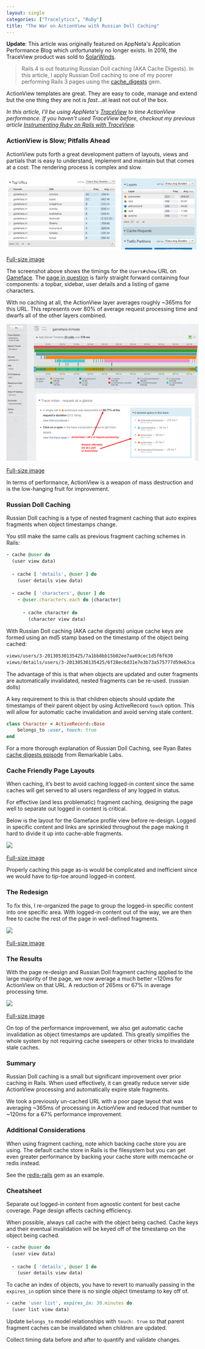 ```yaml
---
layout: single
categories: ["Tracelytics", "Ruby"]
title: "The War on ActionView with Russian Doll Caching"
---
```


**Update**: This article was originally featured on AppNeta's Application Performance Blog which unfortunately no longer exists.  In 2016, the TraceView product was sold to [SolarWinds](https://traceview.solarwinds.com/traceview/).


> Rails 4 is out featuring Russian Doll caching (AKA Cache Digests).  In this article, I apply Russian Doll caching to one of my poorer performing 
Rails 3 pages using the [cache_digests](https://github.com/rails/cache_digests) gem.

ActionView templates are great.  They are easy to code, manage and extend but the one thing they are not is _fast_...at least not out of the box.

_In this article, I'll be using AppNeta's [TraceView](http://www.appneta.com/products/traceview/) to time ActionView performance.  If you haven't used TraceView before, checkout my previous article [Instrumenting Ruby on Rails with TraceView](http://blog.gameface.in/post/48724980929/instrumenting-ruby-on-rails-with-traceview-in-under-10)._

### ActionView is Slow; Pitfalls Ahead

ActionView puts forth a great development pattern of layouts, views and partials that is easy to understand, implement and maintain but that comes at a cost: The rendering process is complex and slow.



![](/assets/images/posts/gameface+traceview+top+urls+layers+2013-05-27+at+21.01.47.png)

[Full-size image](/assets/images/posts/gameface+traceview+top+urls+layers+2013-05-27+at+21.01.47.png)

The screenshot above shows the timings for the `Users#show` URL on [Gameface](http://gameface.in).  The [page in question](http://gameface.in/u/nosis) is fairly straight forward containing four components: a topbar, sidebar, user details and a listing of game characters.

With no caching at all, the ActionView layer averages roughly ~365ms for this URL.  This represents over 80% of average request processing time and dwarfs all of the other layers combined.

![](/assets/images/posts/traceview_poor_performer_trace_detail.png)

[Full-size image](/assets/images/posts/traceview_poor_performer_trace_detail.png)

In terms of performance, ActionView is a weapon of mass destruction and is the low-hanging fruit for improvement.

### Russian Doll Caching

Russian Doll caching is a type of nested fragment caching that auto expires fragments when object timestamps change.

You still make the same calls as previous fragment caching schemes in Rails:
```ruby
- cache @user do
  (user view data)

  - cache [ 'details', @user ] do
    (user details view data)

  - cache [ 'characters', @user ] do
    - @user.characters.each do |character|

      - cache character do
        (character view data)
```

With Russian Doll caching (AKA cache digests) unique cache keys are formed using an md5 stamp based on the timestamp of the object being cached:

```sh
views/users/3-20130530135425/7a1bb8bb15b02ee7aa69cec1d5f6f630
views/details/users/3-20130530135425/6f28ec6d31e7e3b73a575777d59e63ca
```

The advantage of this is that when objects are updated and outer fragments are automatically invalidated, nested fragments can be re-used.  (russian dolls)

A key requirement to this is that children objects should update the timestamps of their parent object by using ActiveRecord `touch` option.  This will allow for automatic cache invalidation and avoid serving stale content.

```ruby
class Character < ActiveRecord::Base
    belongs_to :user, touch: true
end
````

For a more thorough explanation of Russian Doll Caching, see Ryan Bates [cache digests episode](http://blog.remarkablelabs.com/2012/12/russian-doll-caching-cache-digests-rails-4-countdown-to-2013) from Remarkable Labs.

### Cache Friendly Page Layouts

When caching, it’s best to avoid caching logged-in content since the same caches will get served to all users regardless of any logged in status.

For effective (and less problematic) fragment caching, designing the page well to separate out logged in content is critical.

Below is the layout for the Gameface profile view before re-design. Logged in specific content and links are sprinkled throughout the page making it hard to divide it up into cache-able fragments.

![](/assets/images/posts/traceview-gameface-before_profile.png)

[Full-size image](/assets/images/posts/traceview-gameface-before_profile.png)

Properly caching this page as-is would be complicated and inefficient since we would have to tip-toe around logged-in content.

### The Redesign

To fix this, I re-organized the page to group the logged-in specific content into one specific area. With logged-in content out of the way, we are then free to cache the rest of the page in well-defined fragments.

![](/assets/images/posts/traceview-gameface-after_profile.png)

[Full-size image](/assets/images/posts/traceview-gameface-after_profile.png)

### The Results

With the page re-design and Russian Doll fragment caching applied to the large majority of the page, we now average a much better ~120ms for ActionView on that URL. A reduction of 265ms or 67% in average processing time.

![](/assets/images/posts/traceview-gameface_after_profile_avg.png)

[Full-size image](/assets/images/posts/traceview-gameface_after_profile_avg.png)

On top of the performance improvement, we also get automatic cache invalidation as object timestamps are updated. This greatly simplifies the whole system by not requiring cache sweepers or other tricks to invalidate stale caches.

### Summary

Russian Doll caching is a small but significant improvement over prior caching in Rails. When used effectively, it can greatly reduce server side ActionView processing and automatically expire stale fragments.

We took a previously un-cached URL with a poor page layout that was averaging ~365ms of processing in ActionView and reduced that number to ~120ms for a 67% performance improvement.

### Additional Considerations

When using fragment caching, note which backing cache store you are using. The default cache store in Rails is the filesystem but you can get even greater performance by backing your cache store with memcache or redis instead.

See the [redis-rails](https://github.com/redis-store/redis-rails) gem as an example.

### Cheatsheet

Separate out logged-in content from agnostic content for best cache coverage. Page design affects caching efficiency.

When possible, always call cache with the object being cached. Cache keys and their eventual invalidation will be keyed off of the timestamp on the object being cached.

```ruby
- cache @user do
  (user view data)

  - cache [ 'details', @user ] do
    (user details view data)
```

To cache an index of objects, you have to revert to manually passing in the `expires_in` option since there is no single object timestamp to key off of.

```ruby
- cache 'user list', expires_in: 30.minutes do
  (user list view data)
```
Update `belongs_to` model relationships with `touch: true` so that parent fragment caches can be invalidated when children are updated.

Collect timing data before and after to quantify and validate changes.
